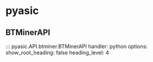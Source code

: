 # pyasic
## BTMinerAPI
::: pyasic.API.btminer.BTMinerAPI
    handler: python
    options:
        show_root_heading: false
        heading_level: 4

